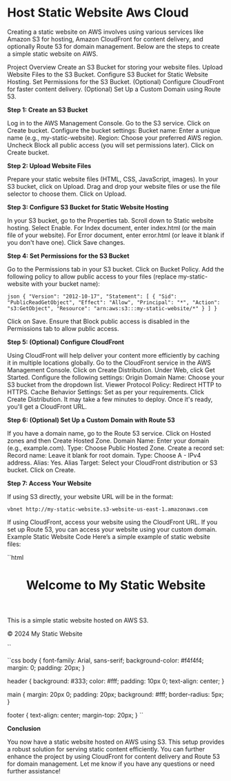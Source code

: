 # Host Static Website Aws Cloud

Creating a static website on AWS involves using various services like Amazon S3 for hosting, Amazon CloudFront for content delivery, and optionally Route 53 for domain management. Below are the steps to create a simple static website on AWS.

Project Overview
Create an S3 Bucket for storing your website files.
Upload Website Files to the S3 Bucket.
Configure S3 Bucket for Static Website Hosting.
Set Permissions for the S3 Bucket.
(Optional) Configure CloudFront for faster content delivery.
(Optional) Set Up a Custom Domain using Route 53.

**Step 1: Create an S3 Bucket**

Log in to the AWS Management Console.
Go to the S3 service.
Click on Create bucket.
Configure the bucket settings:
Bucket name: Enter a unique name (e.g., my-static-website).
Region: Choose your preferred AWS region.
Uncheck Block all public access (you will set permissions later).
Click on Create bucket.

**Step 2: Upload Website Files**

Prepare your static website files (HTML, CSS, JavaScript, images).
In your S3 bucket, click on Upload.
Drag and drop your website files or use the file selector to choose them.
Click on Upload.

**Step 3: Configure S3 Bucket for Static Website Hosting**

In your S3 bucket, go to the Properties tab.
Scroll down to Static website hosting.
Select Enable.
For Index document, enter index.html (or the main file of your website).
For Error document, enter error.html (or leave it blank if you don't have one).
Click Save changes.

**Step 4: Set Permissions for the S3 Bucket**

Go to the Permissions tab in your S3 bucket.
Click on Bucket Policy.
Add the following policy to allow public access to your files (replace my-static-website with your bucket name):

``json
{
    "Version": "2012-10-17",
    "Statement": [
        {
            "Sid": "PublicReadGetObject",
            "Effect": "Allow",
            "Principal": "*",
            "Action": "s3:GetObject",
            "Resource": "arn:aws:s3:::my-static-website/*"
        }
    ]
}
``

Click on Save.
Ensure that Block public access is disabled in the Permissions tab to allow public access.

**Step 5: (Optional) Configure CloudFront**

Using CloudFront will help deliver your content more efficiently by caching it in multiple locations globally.
Go to the CloudFront service in the AWS Management Console.
Click on Create Distribution.
Under Web, click Get Started.
Configure the following settings:
Origin Domain Name: Choose your S3 bucket from the dropdown list.
Viewer Protocol Policy: Redirect HTTP to HTTPS.
Cache Behavior Settings: Set as per your requirements.
Click Create Distribution.
It may take a few minutes to deploy. Once it's ready, you'll get a CloudFront URL.

**Step 6: (Optional) Set Up a Custom Domain with Route 53**

If you have a domain name, go to the Route 53 service.
Click on Hosted zones and then Create Hosted Zone.
Domain Name: Enter your domain (e.g., example.com).
Type: Choose Public Hosted Zone.
Create a record set:
Record name: Leave it blank for root domain.
Type: Choose A - IPv4 address.
Alias: Yes.
Alias Target: Select your CloudFront distribution or S3 bucket.
Click on Create.

**Step 7: Access Your Website**

If using S3 directly, your website URL will be in the format:

``vbnet
http://my-static-website.s3-website-us-east-1.amazonaws.com
``

If using CloudFront, access your website using the CloudFront URL.
If you set up Route 53, you can access your website using your custom domain.
Example Static Website Code
Here’s a simple example of static website files:

``html
<!DOCTYPE html>
<html lang="en">
<head>
    <meta charset="UTF-8">
    <meta name="viewport" content="width=device-width, initial-scale=1.0">
    <title>My Static Website</title>
    <link rel="stylesheet" href="styles.css">
</head>
<body>
    <header>
        <h1>Welcome to My Static Website</h1>
    </header>
    <main>
        <p>This is a simple static website hosted on AWS S3.</p>
    </main>
    <footer>
        <p>&copy; 2024 My Static Website</p>
    </footer>
</body>
</html>
``

``css
body {
    font-family: Arial, sans-serif;
    background-color: #f4f4f4;
    margin: 0;
    padding: 20px;
}

header {
    background: #333;
    color: #fff;
    padding: 10px 0;
    text-align: center;
}

main {
    margin: 20px 0;
    padding: 20px;
    background: #fff;
    border-radius: 5px;
}

footer {
    text-align: center;
    margin-top: 20px;
}
``

**Conclusion**

You now have a static website hosted on AWS using S3. This setup provides a robust solution for serving static content efficiently. You can further enhance the project by using CloudFront for content delivery and Route 53 for domain management. Let me know if you have any questions or need further assistance!
